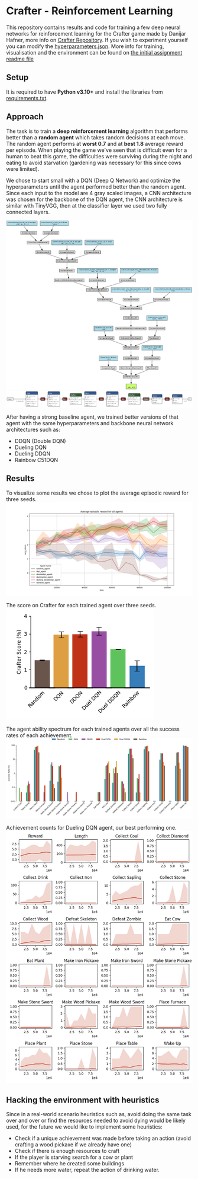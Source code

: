 # Crafter - Reinforcement Learning 
This repository contains results and code for training a few deep neural networks for reinforcement learning for the 
Crafter game made by Danijar Hafner, more info on [Crafter Repository](https://github.com/danijar/crafter). If you
wish to experiment yourself you can modify the [hyperparameters.json](hyperparameters.json). More info for training, 
visualisation and the environment can be found on [the initial assignment readme file](assignment_initial.md) 

## Setup
It is required to have **Python v3.10+** and install the libraries from [requirements.txt](requirements.txt).

## Approach
The task is to train a **deep reinforcement learning** algorithm that performs better than a **random agent** which 
takes random decisions at each move. The random agent performs at **worst 0.7** and at **best 1.8** average reward per 
episode. When playing the game we've seen that is difficult even for a human to beat this game, the difficulties were
surviving during the night and eating to avoid starvation (gardening was necessary for this since cows were limited). 

We chose to start small with a DQN (Deep Q Network) and optimize the hyperparameters until the agent performed better
than the random agent. Since each input to the model are 4 gray scaled images, a CNN architecture was chosen for the
backbone of the DQN agent, the CNN architecture is similar with TinyVGG, then at the classifier layer we used two
fully connected layers. 

![DQN architecture](analysis/DeepQNetwork-Architecture.png)
![DQN architecture Netron](analysis/model_vis_onnx.png)

After having a strong baseline agent, we trained better versions of that agent with the same hyperparameters and 
backbone neural network architectures such as:
* DDQN (Double DQN)
* Dueling DQN
* Dueling DDQN 
* Rainbow C51DQN

## Results
To visualize some results we chose to plot the average episodic reward for three seeds.
![Average Episodic Reward for all trained models](analysis/eval_plots/random_agent_dqn_agent_doubledqn_agent_duelingdqn_agent_dueling_doubledqn_agent_rainbow_agent_all_results.png)

The score on Crafter for each trained agent over three seeds.
![Agent Scores on Crafter](analysis/score_plots/agents_scores.png)

The agent ability spectrum for each trained agents over all the success rates of each achievement.
![Ability Spectrum for each agent](analysis/score_plots/agents_spectrum_all.png)

Achievement counts for Dueling DQN agent, our best performing one.
![Achievement counts for Dueling DQN agent](analysis/achievement_plots/counts_dueling-dqn.png)


## Hacking the environment with heuristics
Since in a real-world scenario heuristics such as, avoid doing the same task over and over or find the resources 
needed to avoid dying would be likely used, for the future we would like to implement some heuristics:
* Check if a unique achievement was made before taking an action (avoid crafting a wood pickaxe if we already have one)
* Check if there is enough resources to craft
* If the player is starving search for a cow or plant
* Remember where he created some buildings
* If he needs more water, repeat the action of drinking water.















